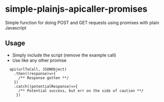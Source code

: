 # simple-plainjs-apicaller-promises
Simple function for doing POST and GET requests using promises with plain Javascript

## Usage
- Simply include the script (remove the example call)
- Use like any other promise   
```
  api(urlToCall, JSONObject)
    .then((response)=>{
      /** Response gotten **/
    })
    .catch((potentialResponse)=>{
      /** Potential success, but err on the side of caution **/
     })
```  
